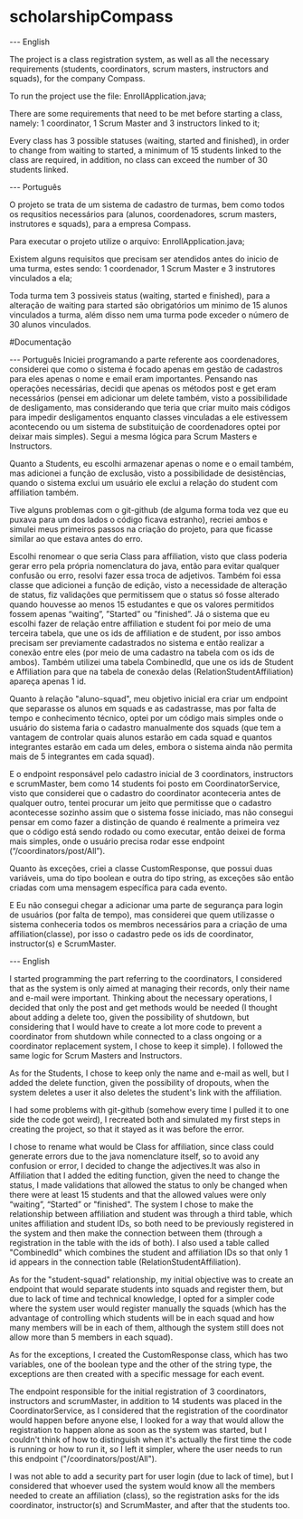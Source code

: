 # scholarshipCompass

--- English

The project is a class registration system, as well as all the necessary requirements (students, coordinators, scrum masters, instructors and squads), for the company Compass.

To run the project use the file: EnrollApplication.java;

There are some requirements that need to be met before starting a class, namely: 1 coordinator, 1 Scrum Master and 3 instructors linked to it;

Every class has 3 possible statuses (waiting, started and finished), in order to change from waiting to started, a minimum of 15 students linked to the class are required, in addition, no class can exceed the number of 30 students linked.

--- Português

O projeto se trata de um sistema de cadastro de turmas, bem como todos os requsitios necessários para (alunos, coordenadores, scrum masters, instrutores e squads), para a empresa Compass.

Para executar o projeto utilize o arquivo: EnrollApplication.java;

Existem alguns requisitos que precisam ser atendidos antes do inicio de uma turma, estes sendo: 1 coordenador, 1 Scrum Master e 3 instrutores vinculados a ela;

Toda turma tem 3 possiveis status (waiting, started e finished), para a alteração de waiting para started são obrigatórios um minimo de 15 alunos vinculados a turma, além disso nem uma turma pode exceder o número de 30 alunos vinculados.

#Documentação

--- Português
Iniciei programando a parte referente aos coordenadores, considerei que como o sistema é focado apenas em gestão de cadastros para eles apenas o nome e email eram importantes. Pensando nas operações necessárias, decidi que apenas os métodos post e get eram necessários (pensei em adicionar um delete também, visto a possibilidade de desligamento, mas considerando que teria que criar muito mais códigos para impedir desligamentos enquanto classes vinculadas a ele estivessem acontecendo ou um sistema de substituição de coordenadores optei por deixar mais simples). Segui a mesma lógica para Scrum Masters e Instructors.

Quanto a Students, eu escolhi armazenar apenas o nome e o email também, mas adicionei a função de exclusão, visto a possibilidade de desistências, quando o sistema exclui um usuário ele exclui a relação do student com affiliation também.

Tive alguns problemas com o git-github (de alguma forma toda vez que eu puxava para um dos lados o código ficava estranho), recriei ambos e simulei meus primeiros passos na criação do projeto, para que ficasse similar ao que estava antes do erro.

Escolhi renomear o que seria Class para affiliation, visto que class poderia gerar erro pela própria nomenclatura do java, então para evitar qualquer confusão ou erro, resolvi fazer essa troca de adjetivos. Também foi essa classe que adicionei a função de edição, visto a necessidade de alteração de status, fiz validações que permitissem que o status só fosse alterado quando houvesse ao menos 15 estudantes e que os valores permitidos fossem apenas “waiting”, ”Started” ou ”finished”. Já o sistema que eu escolhi fazer de relação entre affiliation e student foi por meio de uma terceira tabela, que une os ids de affiliation e de student, por isso ambos precisam ser previamente cadastrados no sistema e então realizar a conexão entre eles (por meio de uma cadastro na tabela com os ids de ambos). Também utilizei uma tabela CombinedId, que une os ids de Student e Affiliation para que na tabela de conexão delas (RelationStudentAffiliation) apareça apenas 1 id.

Quanto à relação "aluno-squad", meu objetivo inicial era criar um endpoint que separasse os alunos em squads e as cadastrasse, mas por falta de tempo e conhecimento técnico, optei por um código mais simples onde o usuário do sistema faria o cadastro manualmente dos squads (que tem a vantagem de controlar quais alunos estarão em cada squad e quantos integrantes estarão em cada um deles, embora o sistema ainda não permita mais de 5 integrantes em cada squad).

E o endpoint responsável pelo cadastro inicial de 3 coordinators, instructors e scrumMaster, bem como 14 students foi posto em CoordinatorService, visto que considerei que o cadastro do coordinator aconteceria antes de qualquer outro, tentei procurar um jeito que permitisse que o cadastro acontecesse sozinho assim que o sistema fosse iniciado, mas não consegui pensar em como fazer a distinção de quando é realmente a primeira vez que o código está sendo rodado ou como executar, então deixei de forma mais simples, onde o usuário precisa rodar esse endpoint (“/coordinators/post/All”). 

Quanto às exceções, criei a classe CustomResponse, que possui duas variáveis, uma do tipo boolean e outra do tipo string, as exceções são então criadas com uma mensagem específica para cada evento.

E Eu não consegui chegar a adicionar uma parte de segurança para login de usuários (por falta de tempo), mas considerei que quem utilizasse o sistema conheceria todos os membros necessários para a criação de uma affiliation(classe), por isso o cadastro pede os ids de coordinator, instructor(s) e ScrumMaster.

--- English

I started programming the part referring to the coordinators, I considered that as the system is only aimed at managing their records, only their name and e-mail were important. Thinking about the necessary operations, I decided that only the post and get methods would be needed (I thought about adding a delete too, given the possibility of shutdown, but considering that I would have to create a lot more code to prevent a coordinator from shutdown while connected to a class ongoing or a coordinator replacement system, I chose to keep it simple). I followed the same logic for Scrum Masters and Instructors.

As for the Students, I chose to keep only the name and e-mail as well, but I added the delete function, given the possibility of dropouts, when the system deletes a user it also deletes the student's link with the affiliation.

I had some problems with git-github (somehow every time I pulled it to one side the code got weird), I recreated both and simulated my first steps in creating the project, so that it stayed as it was before the error.

I chose to rename what would be Class for affiliation, since class could generate errors due to the java nomenclature itself, so to avoid any confusion or error, I decided to change the adjectives.It was also in Affiliation that I added the editing function, given the need to change the status, I made validations that allowed the status to only be changed when there were at least 15 students and that the allowed values were only “waiting”, “Started” or "finished". The system I chose to make the relationship between affiliation and student was through a third table, which unites affiliation and student IDs, so both need to be previously registered in the system and then make the connection between them (through a registration in the table with the ids of both). I also used a table called "CombinedId" which combines the student and affiliation IDs so that only 1 id appears in the connection table (RelationStudentAffiliation).

As for the "student-squad" relationship, my initial objective was to create an endpoint that would separate students into squads and register them, but due to lack of time and technical knowledge, I opted for a simpler code where the system user would register manually the squads (which has the advantage of controlling which students will be in each squad and how many members will be in each of them, although the system still does not allow more than 5 members in each squad).

As for the exceptions, I created the CustomResponse class, which has two variables, one of the boolean type and the other of the string type, the exceptions are then created with a specific message for each event.

The endpoint responsible for the initial registration of 3 coordinators, instructors and scrumMaster, in addition to 14 students was placed in the CoordinatorService, as I considered that the registration of the coordinator would happen before anyone else, I looked for a way that would allow the registration to happen alone as soon as the system was started, but I couldn't think of how to distinguish when it's actually the first time the code is running or how to run it, so I left it simpler, where the user needs to run this endpoint ("/coordinators/post/All").

I was not able to add a security part for user login (due to lack of time), but I considered that whoever used the system would know all the members needed to create an affiliation (class), so the registration asks for the ids coordinator, instructor(s) and ScrumMaster, and after that the students too.

